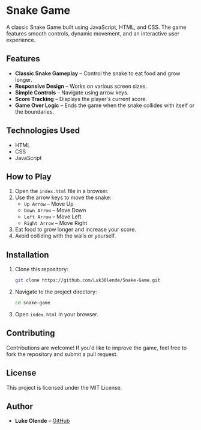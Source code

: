 # Snake Game

A classic Snake Game built using JavaScript, HTML, and CSS. The game features smooth controls, dynamic movement, and an interactive user experience.

## Features

- **Classic Snake Gameplay** – Control the snake to eat food and grow longer.
- **Responsive Design** – Works on various screen sizes.
- **Simple Controls** – Navigate using arrow keys.
- **Score Tracking** – Displays the player's current score.
- **Game Over Logic** – Ends the game when the snake collides with itself or the boundaries.

## Technologies Used

- HTML
- CSS
- JavaScript

## How to Play

1. Open the `index.html` file in a browser.
2. Use the arrow keys to move the snake:
   - `Up Arrow` – Move Up
   - `Down Arrow` – Move Down
   - `Left Arrow` – Move Left
   - `Right Arrow` – Move Right
3. Eat food to grow longer and increase your score.
4. Avoid colliding with the walls or yourself.

## Installation

1. Clone this repository:
   ```sh
   git clone https://github.com/Luk30lende/Snake-Game.git
   ```
2. Navigate to the project directory:
   ```sh
   cd snake-game
   ```
3. Open `index.html` in your browser.

<!-- ## Demo
You can check out the live demo [here](#) (Add a link to your hosted game if available). -->

<!-- ## Screenshots
(Add screenshots of the game here) -->

## Contributing

Contributions are welcome! If you'd like to improve the game, feel free to fork the repository and submit a pull request.

## License

This project is licensed under the MIT License.

## Author

- **Luke Olende** – [GitHub](https://github.com/Luk30lende)
